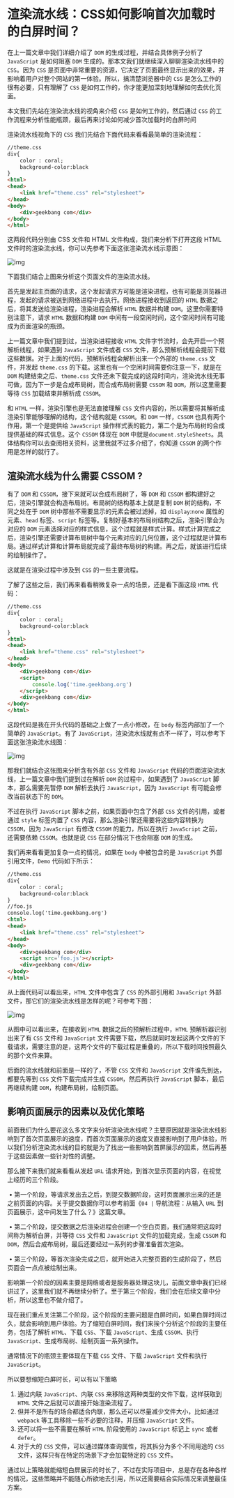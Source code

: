 # 渲染流水线：CSS如何影响首次加载时的白屏时间？

在上一篇文章中我们详细介绍了 `DOM` 的生成过程，并结合具体例子分析了 `JavaScript` 是如何阻塞 `DOM` 生成的。那本文我们就继续深入聊聊渲染流水线中的 `CSS`。因为 `CSS` 是页面中非常重要的资源，它决定了页面最终显示出来的效果，并影响着用户对整个网站的第一体验。所以，搞清楚浏览器中的 `CSS` 是怎么工作的很有必要，只有理解了 `CSS` 是如何工作的，你才能更加深刻地理解如何去优化页面。

本文我们先站在渲染流水线的视角来介绍 `CSS` 是如何工作的，然后通过 `CSS` 的工作流程来分析性能瓶颈，最后再来讨论如何减少首次加载时的白屏时间

渲染流水线视角下的 `CSS` 我们先结合下面代码来看看最简单的渲染流程：

```html
//theme.css
div{ 
    color : coral;
    background-color:black
}
<html>
<head>
    <link href="theme.css" rel="stylesheet">
</head>
<body>
    <div>geekbang com</div>
</body>
</html>
```

这两段代码分别由 CSS 文件和 HTML 文件构成，我们来分析下打开这段 HTML 文件时的渲染流水线，你可以先参考下面这张渲染流水线示意图：

![img](assets/65.png)

下面我们结合上图来分析这个页面文件的渲染流水线。

首先是发起主页面的请求，这个发起请求方可能是渲染进程，也有可能是浏览器进程，发起的请求被送到网络进程中去执行。网络进程接收到返回的 `HTML` 数据之后，将其发送给渲染进程，渲染进程会解析 `HTML` 数据并构建 `DOM`。这里你需要特别注意下，请求 `HTML` 数据和构建 `DOM` 中间有一段空闲时间，这个空闲时间有可能成为页面渲染的瓶颈。

上一篇文章中我们提到过，当渲染进程接收 `HTML` 文件字节流时，会先开启一个预解析线程，如果遇到 `JavaScript` 文件或者 `CSS` 文件，那么预解析线程会提前下载这些数据。对于上面的代码，预解析线程会解析出来一个外部的 `theme.css` 文件，并发起 `theme.css` 的下载。这里也有一个空闲时间需要你注意一下，就是在 `DOM` 构建结束之后、`theme.css` 文件还未下载完成的这段时间内，渲染流水线无事可做，因为下一步是合成布局树，而合成布局树需要 `CSSOM` 和 `DOM`，所以这里需要等待 `CSS` 加载结束并解析成 `CSSOM`。

和 `HTML` 一样，渲染引擎也是无法直接理解 `CSS` 文件内容的，所以需要将其解析成渲染引擎能够理解的结构，这个结构就是 `CSSOM`。和 `DOM` 一样，`CSSOM` 也具有两个作用，第一个是提供给 `JavaScript` 操作样式表的能力，第二个是为布局树的合成提供基础的样式信息。这个 `CSSOM` 体现在 `DOM` 中就是`document.styleSheets`。具体结构你可以去查阅相关资料，这里我就不过多介绍了，你知道 `CSSOM` 的两个作用是怎样的就行了。

## 渲染流水线为什么需要 CSSOM ?

有了 `DOM` 和 `CSSOM`，接下来就可以合成布局树了，等 `DOM` 和 `CSSOM` 都构建好之后，渲染引擎就会构造布局树。布局树的结构基本上就是复制 `DOM` 树的结构，不同之处在于 `DOM` 树中那些不需要显示的元素会被过滤掉，如 `display`:`none` 属性的元素、`head` 标签、`script` 标签等。复制好基本的布局树结构之后，渲染引擎会为对应的 `DOM` 元素选择对应的样式信息，这个过程就是样式计算。样式计算完成之后，渲染引擎还需要计算布局树中每个元素对应的几何位置，这个过程就是计算布局。通过样式计算和计算布局就完成了最终布局树的构建。再之后，就该进行后续的绘制操作了。

这就是在渲染过程中涉及到 `CSS` 的一些主要流程。

了解了这些之后，我们再来看看稍微复杂一点的场景，还是看下面这段 `HTML` 代码：

```html
//theme.css
div{ 
    color : coral;
    background-color:black
}
<html>
<head>
    <link href="theme.css" rel="stylesheet">
</head>
<body>
    <div>geekbang com</div>
    <script>
        console.log('time.geekbang.org')
    </script>
    <div>geekbang com</div>
</body>
</html>
```

这段代码是我在开头代码的基础之上做了一点小修改，在 `body` 标签内部加了一个简单的 `JavaScript`。有了 `JavaScript`，渲染流水线就有点不一样了，可以参考下面这张渲染流水线图：

![img](assets/66.png)

那我们就结合这张图来分析含有外部 `CSS` 文件和 `JavaScript` 代码的页面渲染流水线，上一篇文章中我们提到过在解析 `DOM` 的过程中，如果遇到了 `JavaScript` 脚本，那么需要先暂停 `DOM` 解析去执行 `JavaScript`，因为 `JavaScript` 有可能会修改当前状态下的 `DOM`。

不过在执行 `JavaScript` 脚本之前，如果页面中包含了外部 `CSS` 文件的引用，或者通过 `style` 标签内置了 `CSS` 内容，那么渲染引擎还需要将这些内容转换为 `CSSOM`，因为 `JavaScript` 有修改 `CSSOM` 的能力，所以在执行 `JavaScript` 之前，还需要依赖 `CSSOM`。也就是说 `CSS` 在部分情况下也会阻塞 `DOM` 的生成。

我们再来看看更加复杂一点的情况，如果在 `body` 中被包含的是 `JavaScript` 外部引用文件，`Demo` 代码如下所示：

```html
//theme.css
div{ 
    color : coral;
    background-color:black
}
//foo.js
console.log('time.geekbang.org')
<html>
<head>
    <link href="theme.css" rel="stylesheet">
</head>
<body>
    <div>geekbang com</div>
    <script src='foo.js'></script>
    <div>geekbang com</div>
</body>
</html>
```

从上面代码可以看出来，`HTML` 文件中包含了 `CSS` 的外部引用和 `JavaScript` 外部文件，那它们的渲染流水线是怎样的呢？可参考下图：

![img](assets/67.png)

从图中可以看出来，在接收到 `HTML` 数据之后的预解析过程中，`HTML` 预解析器识别出来了有 `CSS` 文件和 `JavaScript` 文件需要下载，然后就同时发起这两个文件的下载请求，需要注意的是，这两个文件的下载过程是重叠的，所以下载时间按照最久的那个文件来算。

后面的流水线就和前面是一样的了，不管 `CSS` 文件和 `JavaScript` 文件谁先到达，都要先等到 `CSS` 文件下载完成并生成 `CSSOM`，然后再执行 `JavaScript` 脚本，最后再继续构建 `DOM`，构建布局树，绘制页面。

## 影响页面展示的因素以及优化策略

前面我们为什么要花这么多文字来分析渲染流水线呢？主要原因就是渲染流水线影响到了首次页面展示的速度，而首次页面展示的速度又直接影响到了用户体验，所以我们分析渲染流水线的目的就是为了找出一些影响到首屏展示的因素，然后再基于这些因素做一些针对性的调整。

那么接下来我们就来看看从发起 `URL` 请求开始，到首次显示页面的内容，在视觉上经历的三个阶段。

​	•	第一个阶段，等请求发出去之后，到提交数据阶段，这时页面展示出来的还是之前页面的内容。关于提交数据你可以参考前面《`04 |` 导航流程：从输入 `URL` 到页面展示，这中间发生了什么？》这篇文章。

​	•	第二个阶段，提交数据之后渲染进程会创建一个空白页面，我们通常把这段时间称为解析白屏，并等待 `CSS` 文件和 `JavaScript` 文件的加载完成，生成 `CSSOM` 和 `DOM`，然后合成布局树，最后还要经过一系列的步骤准备首次渲染。

​	•	第三个阶段，等首次渲染完成之后，就开始进入完整页面的生成阶段了，然后页面会一点点被绘制出来。

影响第一个阶段的因素主要是网络或者是服务器处理这块儿，前面文章中我们已经讲过了，这里我们就不再继续分析了。至于第三个阶段，我们会在后续文章中分析，所以这里也不做介绍了。

现在我们重点关注第二个阶段，这个阶段的主要问题是白屏时间，如果白屏时间过久，就会影响到用户体验。为了缩短白屏时间，我们来挨个分析这个阶段的主要任务，包括了解析 `HTML`、下载 `CSS`、下载 `JavaScript`、生成 `CSSOM`、执行 `JavaScript`、生成布局树、绘制页面一系列操作。

通常情况下的瓶颈主要体现在下载 `CSS` 文件、下载 `JavaScript` 文件和执行 `JavaScript`。

所以要想缩短白屏时长，可以有以下策略

1. 通过内联 `JavaScript`、内联 `CSS` 来移除这两种类型的文件下载，这样获取到 `HTML` 文件之后就可以直接开始渲染流程了。
2. 但并不是所有的场合都适合内联，那么还可以尽量减少文件大小，比如通过 `webpack` 等工具移除一些不必要的注释，并压缩 `JavaScript` 文件。
3. 还可以将一些不需要在解析 `HTML` 阶段使用的 `JavaScript` 标记上 `sync` 或者 `defer`。
4. 对于大的 `CSS` 文件，可以通过媒体查询属性，将其拆分为多个不同用途的 `CSS` 文件，这样只有在特定的场景下才会加载特定的 `CSS` 文件。

通过以上策略就能缩短白屏展示的时长了，不过在实际项目中，总是存在各种各样的情况，这些策略并不能随心所欲地去引用，所以还需要结合实际情况来调整最佳方案。

